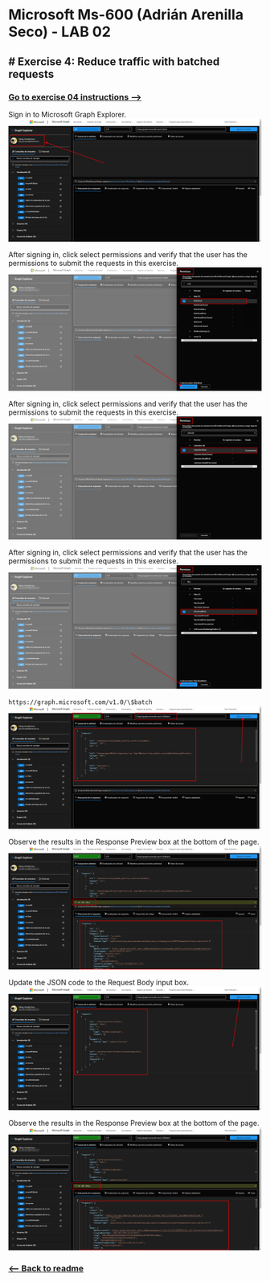 # Microsoft Ms-600 (Adrián Arenilla Seco) - LAB 02


## # Exercise 4: Reduce traffic with batched requests
### [Go to exercise 04 instructions -->](05-Exercise-4-Reduce-traffic-with-batched-requests.md)


Sign in to Microsoft Graph Explorer.
![](Evidences/Image05a.png)


After signing in, click select permissions and verify that the user has the permissions to submit the requests in this exercise.
![](Evidences/Image05b.png)


After signing in, click select permissions and verify that the user has the permissions to submit the requests in this exercise.
![](Evidences/Image05c.png)


After signing in, click select permissions and verify that the user has the permissions to submit the requests in this exercise.
![](Evidences/Image05d.png)


`https://graph.microsoft.com/v1.0/\$batch`
![](Evidences/Image05e.png)


Observe the results in the Response Preview box at the bottom of the page.
![](Evidences/Image05f.png)


Update the JSON code to the Request Body input box.
![](Evidences/Image05g.png)


Observe the results in the Response Preview box at the bottom of the page.
![](Evidences/Image05h.png)


### [<-- Back to readme](../../../../)
